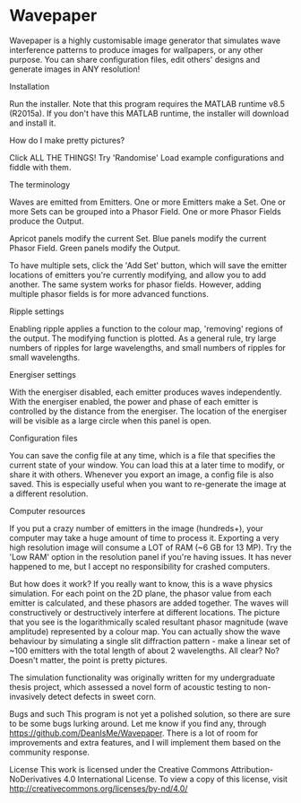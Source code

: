 # Wavepaper
Wavepaper is a highly customisable image generator that simulates wave interference patterns to produce images for wallpapers, or any other purpose. You can share configuration files, edit others' designs and generate images in ANY resolution!

Installation

Run the installer. Note that this program requires the MATLAB runtime v8.5 (R2015a). If you don't have this MATLAB runtime, the installer will download and install it.

How do I make pretty pictures?

Click ALL THE THINGS!
Try 'Randomise'
Load example configurations and fiddle with them.

The terminology

Waves are emitted from Emitters.
One or more Emitters make a Set.
One or more Sets can be grouped into a Phasor Field.
One or more Phasor Fields produce the Output.

Apricot panels modify the current Set.
Blue panels modify the current Phasor Field.
Green panels modify the Output.
 
To have multiple sets, click the 'Add Set' button, which will save the emitter locations of emitters you're currently modifying, and allow you to add another. 
The same system works for phasor fields. However, adding multiple phasor fields is for more advanced functions.

Ripple settings

Enabling ripple applies a function to the colour map, 'removing' regions of the output. The modifying function is plotted.
As a general rule, try large numbers of ripples for large wavelengths, and small numbers of ripples for small wavelengths.

Energiser settings

With the energiser disabled, each emitter produces waves independently. With the energiser enabled, the power and phase of each emitter is controlled by the distance from the energiser.
The location of the energiser will be visible as a large circle when this panel is open.

Configuration files

You can save the config file at any time, which is a file that specifies the current state of your window. You can load this at a later time to modify, or share it with others. Whenever you export an image, a config file is also saved. This is especially useful when you want to re-generate the image at a different resolution.

Computer resources

If you put a crazy number of emitters in the image (hundreds+), your computer may take a huge amount of time to process it.
Exporting a very high resolution image will consume a LOT of RAM (~6 GB for 13 MP). Try the 'Low RAM' option in the resolution panel if you're having issues. It has never happened to me, but I accept no responsibility for crashed computers.

But how does it work?
If you really want to know, this is a wave physics simulation. For each point on the 2D plane, the phasor value from each emitter is calculated, and these phasors are added together. The waves will constructively or destructively interfere at different locations. The picture that you see is the logarithmically scaled resultant phasor magnitude (wave amplitude) represented by a colour map. You can actually  show the wave behaviour by simulating a single slit diffraction pattern - make a linear set of ~100 emitters with the total length of about 2 wavelengths. All clear? No? Doesn't matter, the point is pretty pictures.

The simulation functionality was originally written for my undergraduate thesis project, which assessed a novel form of acoustic testing to non-invasively detect defects in sweet corn.

Bugs and such
This program is not yet a polished solution, so there are sure to be some bugs lurking around. Let me know if you find any, through https://github.com/DeanIsMe/Wavepaper. There is a lot of room for improvements and extra features, and I will implement them based on the community response.

License
This work is licensed under the Creative Commons Attribution-NoDerivatives 4.0 International License. To view a copy of this license, visit http://creativecommons.org/licenses/by-nd/4.0/
